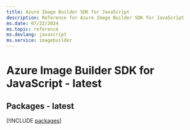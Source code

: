 ```yaml
---
title: Azure Image Builder SDK for JavaScript
description: Reference for Azure Image Builder SDK for JavaScript
ms.date: 07/22/2024
ms.topic: reference
ms.devlang: javascript
ms.service: imagebuilder
---
```

# Azure Image Builder SDK for JavaScript - latest
## Packages - latest
[!INCLUDE [packages](image-builder-index.md)]